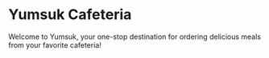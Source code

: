 # Yumsuk Cafeteria
 Welcome to Yumsuk, your one-stop destination for ordering delicious meals from your favorite cafeteria!
